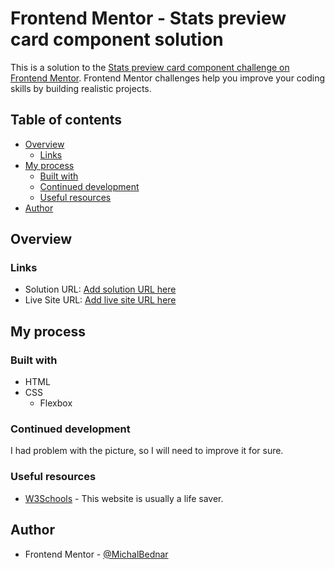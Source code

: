 # Frontend Mentor - Stats preview card component solution

This is a solution to the [Stats preview card component challenge on Frontend Mentor](https://www.frontendmentor.io/challenges/stats-preview-card-component-8JqbgoU62). Frontend Mentor challenges help you improve your coding skills by building realistic projects. 

## Table of contents

- [Overview](#overview)
  - [Links](#links)
- [My process](#my-process)
  - [Built with](#built-with)
  - [Continued development](#continued-development)
  - [Useful resources](#useful-resources)
- [Author](#author)


## Overview

### Links

- Solution URL: [Add solution URL here](https://your-solution-url.com)
- Live Site URL: [Add live site URL here](https://your-live-site-url.com)

## My process

### Built with

- HTML
- CSS
  - Flexbox

### Continued development

I had problem with the picture, so I will need to improve it for sure.


### Useful resources

- [W3Schools](https://www.w3schools.com) - This website is usually a life saver.


## Author

- Frontend Mentor - [@MichalBednar](https://www.frontendmentor.io/profile/MichalBednar)
